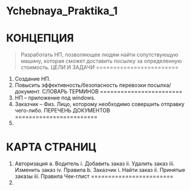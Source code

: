 # Ychebnaya_Praktika_1
КОНЦЕПЦИЯ
========================
> Разработать НП, позволяющее людям найти сопутствующую машину, которая сможет доставить посылку за определенную стоимость.
ЦЕЛИ И ЗАДАЧИ
========================
1.	Создание НП.
2.	Повысить эффективность/безопасность перевозки посылка/документ.
СЛОВАРЬ ТЕРМИНОВ
========================
1.	НП – приложение под windows.
2.	Заказчик – Физ. Лицо, которому необходимо совершить отправку чего-либо.
ПЕРЕЧЕНЬ ДОКУМЕНТОВ
========================
1.	
КАРТА СТРАНИЦ
========================
1. Авторизация
  a. Водитель
    i.	Добавить заказ
    ii.	Удалить заказ
    iii.	Изменить заказ
    iv.	Правила	
  b.	Заказчик
    i.	Найти заказ
    ii.	Принятые заказы
    iii.	Правила
Чек-глист
========================
1.	

